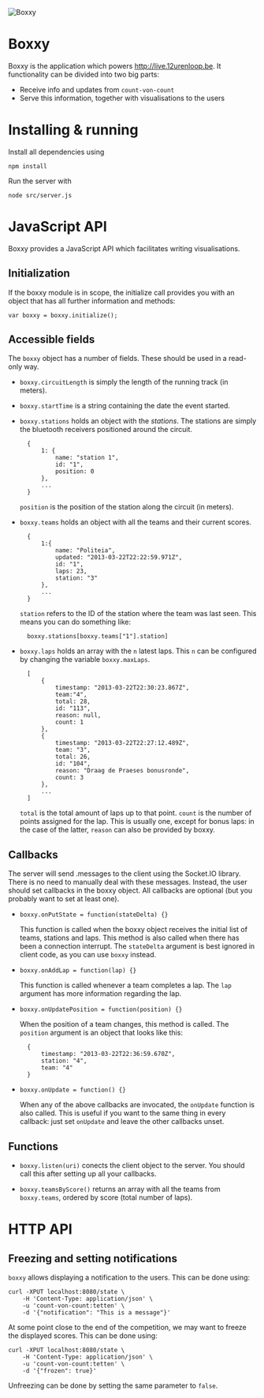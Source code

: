 ![Boxxy](http://i.imgur.com/5Wet3.png)

Boxxy
=====

Boxxy is the application which powers <http://live.12urenloop.be>. It
functionality can be divided into two big parts:

- Receive info and updates from `count-von-count`
- Serve this information, together with visualisations to the users

Installing & running
====================

Install all dependencies using

    npm install

Run the server with

    node src/server.js

JavaScript API
==============

Boxxy provides a JavaScript API which facilitates writing visualisations.

Initialization
--------------

If the boxxy module is in scope, the initialize call provides you with an object
that has all further information and methods:

    var boxxy = boxxy.initialize();

Accessible fields
-----------------

The `boxxy` object has a number of fields. These should be used in a read-only
way.

- `boxxy.circuitLength` is simply the length of the running track (in meters).

- `boxxy.startTime` is a string containing the date the event started.

- `boxxy.stations` holds an object with the *stations*. The stations are simply
  the bluetooth receivers positioned around the circuit.

        {
            1: {
                name: "station 1",
                id: "1",
                position: 0
            },
            ...
        }

    `position` is the position of the station along the circuit (in meters).

- `boxxy.teams` holds an object with all the teams and their current scores.

        {
            1:{
                name: "Politeia",
                updated: "2013-03-22T22:22:59.971Z",
                id: "1",
                laps: 23,
                station: "3"
            },
            ...
        }

    `station` refers to the ID of the station where the team was last seen. This
    means you can do something like:

        boxxy.stations[boxxy.teams["1"].station]

- `boxxy.laps` holds an array with the `n` latest laps. This `n` can be
  configured by changing the variable `boxxy.maxLaps`.

        [
            {
                timestamp: "2013-03-22T22:30:23.867Z",
                team:"4",
                total: 28,
                id: "113",
                reason: null,
                count: 1
            },
            {
                timestamp: "2013-03-22T22:27:12.489Z",
                team: "3",
                total: 26,
                id: "104",
                reason: "Draag de Praeses bonusronde",
                count: 3
            },
            ...
        ]

    `total` is the total amount of laps up to that point. `count` is the number
    of points assigned for the lap. This is usually one, except for bonus laps:
    in the case of the latter, `reason` can also be provided by boxxy.

Callbacks
---------

The server will send .messages to the client using the Socket.IO library. There
is no need to manually deal with these messages. Instead, the user should set
callbacks in the boxxy object. All callbacks are optional (but you probably want
to set at least one).

- `boxxy.onPutState = function(stateDelta) {}`

    This function is called when the boxxy object receives the initial list of
    teams, stations and laps. This method is also called when there has been a
    connection interrupt. The `stateDelta` argument is best ignored in client
    code, as you can use `boxxy` instead.

- `boxxy.onAddLap = function(lap) {}`

    This function is called whenever a team completes a lap. The `lap` argument
    has more information regarding the lap.

- `boxxy.onUpdatePosition = function(position) {}`

    When the position of a team changes, this method is called. The `position`
    argument is an object that looks like this:

        {
            timestamp: "2013-03-22T22:36:59.670Z",
            station: "4",
            team: "4"
        }

- `boxxy.onUpdate = function() {}`

    When any of the above callbacks are invocated, the `onUpdate` function is
    also called. This is useful if you want to the same thing in every callback:
    just set `onUpdate` and leave the other callbacks unset.

Functions
---------

- `boxxy.listen(uri)` conects the client object to the server. You should call
  this after setting up all your callbacks.

- `boxxy.teamsByScore()` returns an array with all the teams from `boxxy.teams`,
  ordered by score (total number of laps).

HTTP API
========

Freezing and setting notifications
----------------------------------

`boxxy` allows displaying a notification to the users. This can be done using:

    curl -XPUT localhost:8080/state \
        -H 'Content-Type: application/json' \
        -u 'count-von-count:tetten' \
        -d '{"notification": "This is a message"}'

At some point close to the end of the competition, we may want to freeze the
displayed scores. This can be done using:

    curl -XPUT localhost:8080/state \
        -H 'Content-Type: application/json' \
        -u 'count-von-count:tetten' \
        -d '{"frozen": true}'

Unfreezing can be done by setting the same parameter to `false`.
